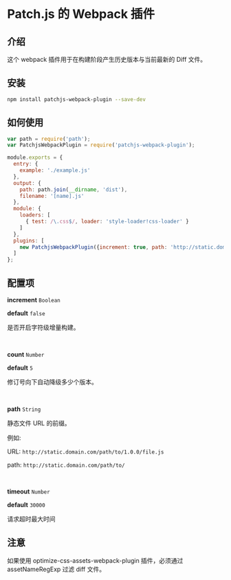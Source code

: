 # Patch.js 的 Webpack 插件


## 介绍

这个 webpack 插件用于在构建阶段产生历史版本与当前最新的 Diff 文件。

## 安装

```bash
npm install patchjs-webpack-plugin --save-dev
```

## 如何使用

```js
var path = require('path');
var PatchjsWebpackPlugin = require('patchjs-webpack-plugin');

module.exports = {
  entry: {
    example: './example.js'
  },
  output: {
    path: path.join(__dirname, 'dist'),
    filename: '[name].js'
  },
  module: {
    loaders: [
      { test: /\.css$/, loader: 'style-loader!css-loader' }
    ]
  },
  plugins: [
    new PatchjsWebpackPlugin({increment: true, path: 'http://static.domain.com/path/to/'})
  ]
};

```

## 配置项

**increment** `Boolean`

**default** `false`

是否开启字符级增量构建。

<br/>

**count** `Number`

**default** `5`

修订号向下自动降级多少个版本。

<br/>

**path** `String`

静态文件 URL 的前缀。

例如: 

URL: `http://static.domain.com/path/to/1.0.0/file.js`

path: `http://static.domain.com/path/to/`

<br/>

**timeout** `Number`

**default** `30000`

请求超时最大时间

## 注意

如果使用 optimize-css-assets-webpack-plugin 插件，必须通过 assetNameRegExp 过滤 diff 文件。

